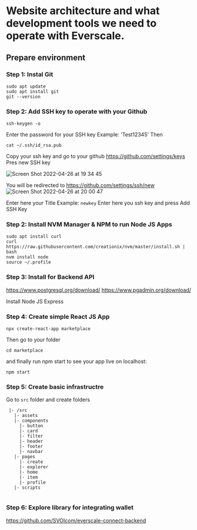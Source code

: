 # Website architecture and what development tools we need to operate with Everscale.

## Prepare environment 

### Step 1: Instal Git

```
sudo apt update
sudo apt install git
git --version
```

### Step 2: Add SSH key to operate with your Github

```
ssh-keygen -o
```
Enter the password for your SSH key 
Example: 'Test12345'
Then
```
cat ~/.ssh/id_rsa.pub
```
Copy your ssh key and go to your github https://github.com/settings/keys
Pres new SSH key

![Screen Shot 2022-04-26 at 19 34 45](https://user-images.githubusercontent.com/61367249/165353573-d959ee4d-432b-4648-8c60-cb84f2d4afe8.png)

You will be redirected to https://github.com/settings/ssh/new
![Screen Shot 2022-04-26 at 20 00 47](https://user-images.githubusercontent.com/61367249/165353906-3051a17d-f37b-4f43-995e-58ef2edde03e.png)

Enter here your Title
Example: `newkey`
Enter here you ssh key and press Add SSH Key

### Step 2: Install NVM Manager & NPM to run Node JS Apps

```
sudo apt install curl
curl https://raw.githubusercontent.com/creationix/nvm/master/install.sh | bash 
nvm install node 
source ~/.profile 
```

### Step 3: Install for Backend API
https://www.postgresql.org/download/
https://www.pgadmin.org/download/

Install Node JS Express

### Step 4: Create simple React JS App

```
npx create-react-app marketplace
```
Then go to your folder
```
cd marketplace
```
and finally run npm start to see your app live on localhost:

```
npm start
```

### Step 5: Create basic infrastructre

Go to `src` folder and create folders

```
 |- /src
   |- assets
   |- components
     |- button
     |- card
     |- filter
     |- header
     |- footer
     |- navbar
   |- pages
     |- create
     |- explorer
     |- home
     |- item
     |- profile
   |- scripts
    
```


### Step 6: Explore library for integrating wallet

https://github.com/SVOIcom/everscale-connect-backend












